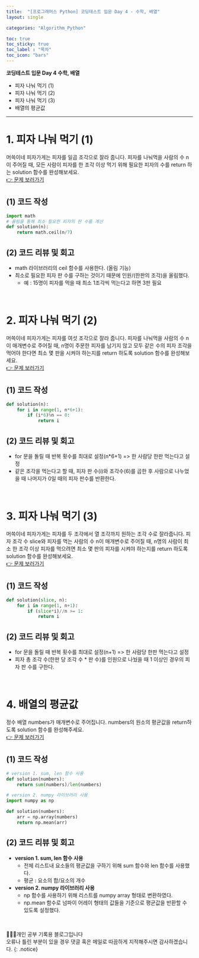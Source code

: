 ```yaml
---
title:  "[프로그래머스 Python] 코딩테스트 입문 Day 4 - 수학, 배열"
layout: single

categories: "Algorithm_Python"

toc: true
toc_sticky: true
toc_label : "목차"
toc_icon: "bars"
---
```


**코딩테스트 입문 Day 4 수학, 배열**
- 피자 나눠 먹기 (1)
- 피자 나눠 먹기 (2)
- 피자 나눠 먹기 (3)
- 배열의 평균값

***

# <span class="half_HL">1. 피자 나눠 먹기 (1)</span>
머쓱이네 피자가게는 피자를 일곱 조각으로 잘라 줍니다. 피자를 나눠먹을 사람의 수 n이 주어질 때, 모든 사람이 피자를 한 조각 이상 먹기 위해 필요한 피자의 수를 return 하는 solution 함수를 완성해보세요.
<br>[👉 문제 보러가기](https://school.programmers.co.kr/learn/courses/30/lessons/120814)

## (1) 코드 작성
```python
import math
# 올림을 통해 최소 필요한 피자의 판 수를 계산
def solution(n):
    return math.ceil(n/7)
```

## (2) 코드 리뷰 및 회고
- math 라이브러리의 ceil 함수를 사용한다. (올림 기능)
- 최소로 필요한 피자 판 수를 구하는 것이기 때문에 인원/(한판의 조각)을 올림했다.
  - 예 : 15명이 피자를 먹을 때 최소 1조각씩 먹는다고 하면 3판 필요

<br>

# <span class="half_HL">2. 피자 나눠 먹기 (2)</span>
머쓱이네 피자가게는 피자를 여섯 조각으로 잘라 줍니다. 피자를 나눠먹을 사람의 수 n이 매개변수로 주어질 때, n명이 주문한 피자를 남기지 않고 모두 같은 수의 피자 조각을 먹어야 한다면 최소 몇 판을 시켜야 하는지를 return 하도록 solution 함수를 완성해보세요.
<br>[👉 문제 보러가기](https://school.programmers.co.kr/learn/courses/30/lessons/120815)

## (1) 코드 작성
```python
def solution(n):
    for i in range(1, n*6+1):
        if (i*6)%n == 0:
            return i
```

## (2) 코드 리뷰 및 회고
- for 문을 돌릴 때 반복 횟수를 최대로 설정(n*6+1) => 한 사람당 한판 먹는다고 설정
- 같은 조각을 먹는다고 할 때, 피자 판 수(i)와 조각수(6)를 곱한 후 사람으로 나누었을 때 나머지가 0일 때의 피자 판수를 반환한다.

<br>

# <span class="half_HL">3. 피자 나눠 먹기 (3)</span>
머쓱이네 피자가게는 피자를 두 조각에서 열 조각까지 원하는 조각 수로 잘라줍니다. 피자 조각 수 slice와 피자를 먹는 사람의 수 n이 매개변수로 주어질 때, n명의 사람이 최소 한 조각 이상 피자를 먹으려면 최소 몇 판의 피자를 시켜야 하는지를 return 하도록 solution 함수를 완성해보세요.
<br>[👉 문제 보러가기](https://school.programmers.co.kr/learn/courses/30/lessons/120816)

## (1) 코드 작성
```python
def solution(slice, n):
    for i in range(1, n+1):
        if (slice*i)//n >= 1:
            return i
```

## (2) 코드 리뷰 및 회고
- for 문을 돌릴 때 반복 횟수를 최대로 설정(n+1) => 한 사람당 한판 먹는다고 설정
- 피자 총 조각 수(한판 당 조각 수 * 판 수)를 인원으로 나눴을 때 1 이상인 경우의 피자 판 수를 구한다.

<br>

# <span class="half_HL">4. 배열의 평균값</span>
정수 배열 numbers가 매개변수로 주어집니다. numbers의 원소의 평균값을 return하도록 solution 함수를 완성해주세요.
<br>[👉 문제 보러가기](https://school.programmers.co.kr/learn/courses/30/lessons/120817)

## (1) 코드 작성
```python
# version 1. sum, len 함수 사용
def solution(numbers):
    return sum(numbers)/len(numbers)

# version 2. numpy 라이브러리 사용
import numpy as np

def solution(numbers):
    arr = np.array(numbers)
    return np.mean(arr)
```

## (2) 코드 리뷰 및 회고
- **version 1. sum, len 함수 사용**
  - 전체 리스트내 요소들의 평균값을 구하기 위해 sum 함수와 len 함수를 사용했다.
  - 평균 : 요소의 합/요소의 개수
- **version 2. numpy 라이브러리 사용**
  - np 함수를 사용하기 위해 리스트를 numpy array 형태로 변환하였다.
  - np.mean 함수로 넘파이 어레이 형태의 값들을 기준으로 평균값을 반환할 수 있도록 설정했다.

<br>

👩🏻‍💻개인 공부 기록용 블로그입니다
<br>오류나 틀린 부분이 있을 경우 댓글 혹은 메일로 따끔하게 지적해주시면 감사하겠습니다.
{: .notice}